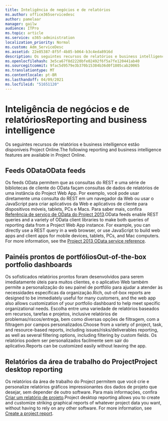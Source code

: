 ```yaml
---
title: Inteligência de negócios e de relatórios
ms.author: office365servicedesc
author: pamelaar
manager: gailw
audience: ITPro
ms.topic: article
ms.service: o365-administration
localization_priority: Normal
ms.custom: Adm_ServiceDesc
ms.assetid: 22e85387-8f5f-4b85-b064-b3c4eda8916d
description: Os seguintes recursos de relatórios e business intelligence estão disponíveis Project Online.
ms.openlocfilehash: 3e5ca67f8d2220bfe02492f6f5a7fe120441ab40
ms.sourcegitcommit: 9fac5d9579e3b370b15384b36d0f1805cab20065
ms.translationtype: MT
ms.contentlocale: pt-BR
ms.lasthandoff: 04/09/2021
ms.locfileid: "51651120"
---
```

# <a name="reporting-and-business-intelligence"></a><span data-ttu-id="11e54-103">Inteligência de negócios e de relatórios</span><span class="sxs-lookup"><span data-stu-id="11e54-103">Reporting and business intelligence</span></span>

<span data-ttu-id="11e54-104">Os seguintes recursos de relatórios e business intelligence estão disponíveis Project Online.</span><span class="sxs-lookup"><span data-stu-id="11e54-104">The following reporting and business intelligence features are available in Project Online.</span></span>
  
## <a name="odata-feeds"></a><span data-ttu-id="11e54-105">Feeds OData</span><span class="sxs-lookup"><span data-stu-id="11e54-105">OData feeds</span></span>

<span data-ttu-id="11e54-p101">Os feeds OData permitem que as consultas do REST e uma série de bibliotecas de cliente do OData façam consultas de dados de relatórios de uma instância do Project Web App. Por exemplo, você pode usar diretamente uma consulta do REST em um navegador da Web ou usar o JavaScript para criar aplicativos da Web e aplicativos de cliente para dispositivos móveis, tablets, PCs e Macs. Para saber mais, confira [Referência de serviço de OData do Project 2013](/previous-versions/office/project-odata/jj163015(v=office.15)).</span><span class="sxs-lookup"><span data-stu-id="11e54-p101">OData feeds enable REST queries and a variety of OData client libraries to make both queries of reporting data from a Project Web App instance. For example, you can directly use a REST query in a web browser, or use JavaScript to build web apps and client apps for mobile devices, tablets, PCs, and Mac computers. For more information, see the [Project 2013 OData service reference](/previous-versions/office/project-odata/jj163015(v=office.15)).</span></span>
  
## <a name="out-of-the-box-portfolio-dashboards"></a><span data-ttu-id="11e54-109">Painéis prontos de portfólios</span><span class="sxs-lookup"><span data-stu-id="11e54-109">Out-of-the-box portfolio dashboards</span></span>

<span data-ttu-id="11e54-110">Os sofisticados relatórios prontos foram desenvolvidos para serem imediatamente úteis para muitos clientes, e o aplicativo Web também permite a personalização do seu painel de portfólio para ajudar a atender às necessidades específicas da organização.</span><span class="sxs-lookup"><span data-stu-id="11e54-110">Rich, out-of-box reports are designed to be immediately useful for many customers, and the web app also allows customization of your portfolio dashboard to help meet specific organizational needs.</span></span> <span data-ttu-id="11e54-111">Escolha entre uma variedade de relatórios baseados em recursos, tarefas e projetos, inclusive relatórios de problemas/riscos/entrega, bem como diversas opções de filtragem, com a filtragem por campos personalizados.</span><span class="sxs-lookup"><span data-stu-id="11e54-111">Choose from a variety of project, task, and resource-based reports, including issues/risks/deliverables reporting, as well as several filtering options, including filtering by custom fields.</span></span> <span data-ttu-id="11e54-112">Os relatórios podem ser personalizados facilmente sem sair do aplicativo.</span><span class="sxs-lookup"><span data-stu-id="11e54-112">Reports can be customized easily without leaving the app.</span></span> 
  
## <a name="project-desktop-reporting"></a><span data-ttu-id="11e54-113">Relatórios da área de trabalho do Project</span><span class="sxs-lookup"><span data-stu-id="11e54-113">Project desktop reporting</span></span>

<span data-ttu-id="11e54-p103">Os relatórios da área de trabalho do Project permitem que você crie e personalize relatórios gráficos impressionantes dos dados de projeto que desejar, sem depender de outro software. Para mais informações, confira [Criar um relatório de projeto](https://go.microsoft.com/fwlink/?LinkID=823657&amp;clcid=0x409).</span><span class="sxs-lookup"><span data-stu-id="11e54-p103">Project desktop reporting allows you to create and customize striking graphical reports of whatever project data you want, without having to rely on any other software. For more information, see [Create a project report](https://go.microsoft.com/fwlink/?LinkID=823657&amp;clcid=0x409).</span></span>
